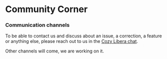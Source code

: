 # Community Corner

### Communication channels

To be able to contact us and discuss about an issue, a correction, a feature or anything else, please reach out to us in the [Cozy Libera chat](https://web.libera.chat/#cozycloud).

Other channels will come, we are working on it.
